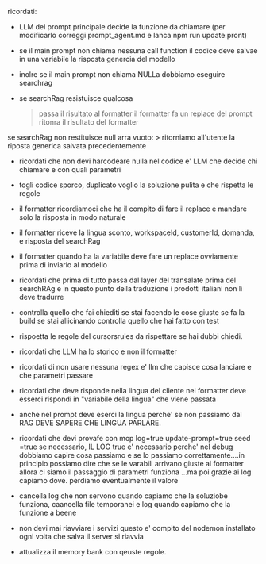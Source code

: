 ricordati:

- LLM del prompt principale decide la funzione da chiamare (per modificarlo correggi prompt_agent.md e lanca npm run update:pront)

- se il main prompt non chiama nessuna call function il codice deve salvae in una variabile la risposta genercia del modello

- inolre se il main prompt non chiama NULLa dobbiamo eseguire searchrag

- se searchRag resistuisce qualcosa
    > passa il risultato al formatter
    > il formatter fa un replace del prompt
    > ritonra il risultato del formatter

se searchRag non restituisce null arra vuoto:
    > ritorniamo all'utente la riposta generica salvata precedentemente



- ricordati che non devi harcodeare nulla nel codice e' LLM che decide chi chiamare e con quali parametri

- togli codice sporco, duplicato voglio la soluzione pulita e che rispetta le regole

- il formatter ricordiamoci che ha il compito di fare il replace e mandare solo la risposta in modo naturale
- il formatter riceve la lingua sconto, workspaceId, customerId, domanda, e risposta del searchRag
- il formatter quando ha la variabile deve fare un replace ovviamente prima di inviarlo al modello

- ricordati che prima di tutto passa dal layer del transalate prima del searchRAg e in questo punto della traduzione i prodotti italiani non li deve tradurre

- controlla quello che fai chiediti se stai facendo le cose giuste se fa la build se stai allicinando controlla quello che hai fatto con test

- rispoetta le regole del cursorsrules da rispettare se hai dubbi chiedi.

- ricordati che LLM ha lo storico e non il formatter

- ricordati di non usare nessuna regex e' llm che capisce cosa lanciare e che parametri passare

- ricordati che deve risponde nella lingua del cliente nel formatter deve esserci rispondi in "variabile della lingua" che viene passata

- anche nel prompt deve eserci la lingua perche' se non passiamo dal RAG DEVE SAPERE CHE LINGUA PARLARE.

- ricordati che devi provafe con mcp log=true update-prompt=true seed =true se necessario, IL LOG true e' necessario perche' nel debug dobbiamo capire cosa passiamo e se lo passiamo correttamente....in principio possiamo dire che se le varabili arrivano giuste al formatter allora ci siamo il passaggio di parametri funziona ...ma poi grazie ai log capiamo dove. perdiamo eventualmente il valore

- cancella log che non servono quando capiamo che la soluziobe funziona, caancella file temporanei e log quando capiamo che la funzione a beene


- non devi mai riavviare i servizi questo e' compito del nodemon installato ogni volta che salva il server si riavvia 

- attualizza il memory bank con qeuste regole.